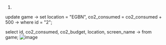 1.
update game
    -> set location = "EGBN", co2_consumed = co2_consumed + 500
    -> where id = "2";

select id, co2_consumed, co2_budget, location, screen_name
    -> from game;
![image](https://github.com/user-attachments/assets/ca8f7f57-5338-453e-9507-cafc958645d4)
